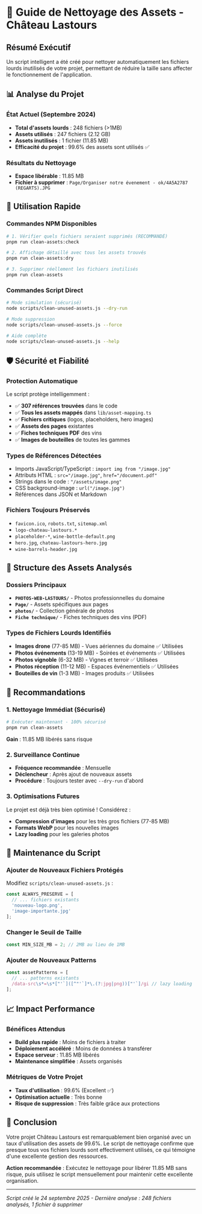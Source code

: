 # 🧹 Guide de Nettoyage des Assets - Château Lastours

## Résumé Exécutif

Un script intelligent a été créé pour nettoyer automatiquement les fichiers lourds inutilisés de votre projet, permettant de réduire la taille sans affecter le fonctionnement de l'application.

## 📊 Analyse du Projet

### État Actuel (Septembre 2024)
- **Total d'assets lourds** : 248 fichiers (>1MB)
- **Assets utilisés** : 247 fichiers (2.12 GB)
- **Assets inutilisés** : 1 fichier (11.85 MB)
- **Efficacité du projet** : 99.6% des assets sont utilisés ✅

### Résultats du Nettoyage
- **Espace libérable** : 11.85 MB
- **Fichier à supprimer** : `Page/Organiser notre évenement - ok/4A5A2787 (REGARTS).JPG`

## 🚀 Utilisation Rapide

### Commandes NPM Disponibles

```bash
# 1. Vérifier quels fichiers seraient supprimés (RECOMMANDÉ)
pnpm run clean-assets:check

# 2. Affichage détaillé avec tous les assets trouvés
pnpm run clean-assets:dry

# 3. Supprimer réellement les fichiers inutilisés
pnpm run clean-assets
```

### Commandes Script Direct

```bash
# Mode simulation (sécurisé)
node scripts/clean-unused-assets.js --dry-run

# Mode suppression
node scripts/clean-unused-assets.js --force

# Aide complète
node scripts/clean-unused-assets.js --help
```

## 🛡️ Sécurité et Fiabilité

### Protection Automatique
Le script protège intelligemment :
- ✅ **307 références trouvées** dans le code
- ✅ **Tous les assets mappés** dans `lib/asset-mapping.ts`
- ✅ **Fichiers critiques** (logos, placeholders, hero images)
- ✅ **Assets des pages** existantes
- ✅ **Fiches techniques PDF** des vins
- ✅ **Images de bouteilles** de toutes les gammes

### Types de Références Détectées
- Imports JavaScript/TypeScript : `import img from "/image.jpg"`
- Attributs HTML : `src="/image.jpg"`, `href="/document.pdf"`
- Strings dans le code : `"/assets/image.png"`
- CSS background-image : `url("/image.jpg")`
- Références dans JSON et Markdown

### Fichiers Toujours Préservés
- `favicon.ico`, `robots.txt`, `sitemap.xml`
- `logo-chateau-lastours.*`
- `placeholder-*`, `wine-bottle-default.png`
- `hero.jpg`, `chateau-lastours-hero.jpg`
- `wine-barrels-header.jpg`

## 📂 Structure des Assets Analysés

### Dossiers Principaux
- **`PHOTOS-WEB-LASTOURS/`** - Photos professionnelles du domaine
- **`Page/`** - Assets spécifiques aux pages
- **`photos/`** - Collection générale de photos
- **`Fiche technique/`** - Fiches techniques des vins (PDF)

### Types de Fichiers Lourds Identifiés
- **Images drone** (77-85 MB) - Vues aériennes du domaine ✅ Utilisées
- **Photos événements** (13-19 MB) - Soirées et événements ✅ Utilisées  
- **Photos vignoble** (6-32 MB) - Vignes et terroir ✅ Utilisées
- **Photos réception** (11-12 MB) - Espaces événementiels ✅ Utilisées
- **Bouteilles de vin** (1-3 MB) - Images produits ✅ Utilisées

## 🎯 Recommandations

### 1. Nettoyage Immédiat (Sécurisé)
```bash
# Exécuter maintenant - 100% sécurisé
pnpm run clean-assets
```
**Gain** : 11.85 MB libérés sans risque

### 2. Surveillance Continue
- **Fréquence recommandée** : Mensuelle
- **Déclencheur** : Après ajout de nouveaux assets
- **Procédure** : Toujours tester avec `--dry-run` d'abord

### 3. Optimisations Futures
Le projet est déjà très bien optimisé ! Considérez :
- **Compression d'images** pour les très gros fichiers (77-85 MB)
- **Formats WebP** pour les nouvelles images
- **Lazy loading** pour les galeries photos

## 🔧 Maintenance du Script

### Ajouter de Nouveaux Fichiers Protégés
Modifiez `scripts/clean-unused-assets.js` :
```javascript
const ALWAYS_PRESERVE = [
  // ... fichiers existants
  'nouveau-logo.png',
  'image-importante.jpg'
];
```

### Changer le Seuil de Taille
```javascript
const MIN_SIZE_MB = 2; // 2MB au lieu de 1MB
```

### Ajouter de Nouveaux Patterns
```javascript
const assetPatterns = [
  // ... patterns existants
  /data-src\s*=\s*["'`]([^"'`]*\.(?:jpg|png))["'`]/gi // lazy loading
];
```

## 📈 Impact Performance

### Bénéfices Attendus
- **Build plus rapide** : Moins de fichiers à traiter
- **Déploiement accéléré** : Moins de données à transférer
- **Espace serveur** : 11.85 MB libérés
- **Maintenance simplifiée** : Assets organisés

### Métriques de Votre Projet
- **Taux d'utilisation** : 99.6% (Excellent ✅)
- **Optimisation actuelle** : Très bonne
- **Risque de suppression** : Très faible grâce aux protections

## 🎉 Conclusion

Votre projet Château Lastours est remarquablement bien organisé avec un taux d'utilisation des assets de 99.6%. Le script de nettoyage confirme que presque tous vos fichiers lourds sont effectivement utilisés, ce qui témoigne d'une excellente gestion des ressources.

**Action recommandée** : Exécutez le nettoyage pour libérer 11.85 MB sans risque, puis utilisez le script mensuellement pour maintenir cette excellente organisation.

---

*Script créé le 24 septembre 2025 - Dernière analyse : 248 fichiers analysés, 1 fichier à supprimer*
